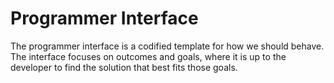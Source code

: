 # Programmer Interface

The programmer interface is a codified template for how we should behave. The interface focuses on outcomes and goals, where it is up to the developer to find the solution that best fits those goals.